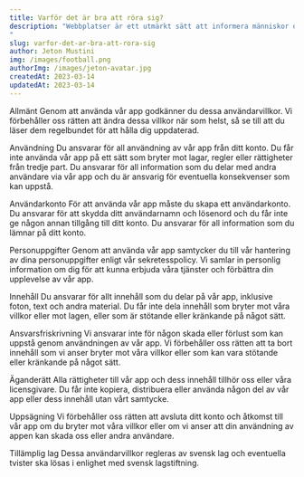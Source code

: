 ```yaml
---
title: Varför det är bra att röra sig?
description: "Webbplatser är ett utmärkt sätt att informera människor om ditt företag; vem som helst kan gå till ditt företags webbsida och lära sig om de produkter och tjänster du erbjuder.
"
slug: varfor-det-ar-bra-att-rora-sig
author: Jeton Mustini
img: /images/football.png
authorImg: /images/jeton-avatar.jpg
createdAt: 2023-03-14
updatedAt: 2023-03-14
---
```


Allmänt
Genom att använda vår app godkänner du dessa användarvillkor. Vi förbehåller oss rätten att ändra dessa villkor när som helst, så se till att du läser dem regelbundet för att hålla dig uppdaterad.

Användning
Du ansvarar för all användning av vår app från ditt konto. Du får inte använda vår app på ett sätt som bryter mot lagar, regler eller rättigheter från tredje part. Du ansvarar för all information som du delar med andra användare via vår app och du är ansvarig för eventuella konsekvenser som kan uppstå.

Användarkonto
För att använda vår app måste du skapa ett användarkonto. Du ansvarar för att skydda ditt användarnamn och lösenord och du får inte ge någon annan tillgång till ditt konto. Du ansvarar för all information som du lämnar på ditt konto.

Personuppgifter
Genom att använda vår app samtycker du till vår hantering av dina personuppgifter enligt vår sekretesspolicy. Vi samlar in personlig information om dig för att kunna erbjuda våra tjänster och förbättra din upplevelse av vår app.

Innehåll
Du ansvarar för allt innehåll som du delar på vår app, inklusive foton, text och andra material. Du får inte dela innehåll som bryter mot våra villkor eller mot lagen, eller som är stötande eller kränkande på något sätt.

Ansvarsfriskrivning
Vi ansvarar inte för någon skada eller förlust som kan uppstå genom användningen av vår app. Vi förbehåller oss rätten att ta bort innehåll som vi anser bryter mot våra villkor eller som kan vara stötande eller kränkande på något sätt.

Äganderätt
Alla rättigheter till vår app och dess innehåll tillhör oss eller våra licensgivare. Du får inte kopiera, distribuera eller använda någon del av vår app eller dess innehåll utan vårt samtycke.

Uppsägning
Vi förbehåller oss rätten att avsluta ditt konto och åtkomst till vår app om du bryter mot våra villkor eller om vi anser att din användning av appen kan skada oss eller andra användare.

Tillämplig lag
Dessa användarvillkor regleras av svensk lag och eventuella tvister ska lösas i enlighet med svensk lagstiftning.
